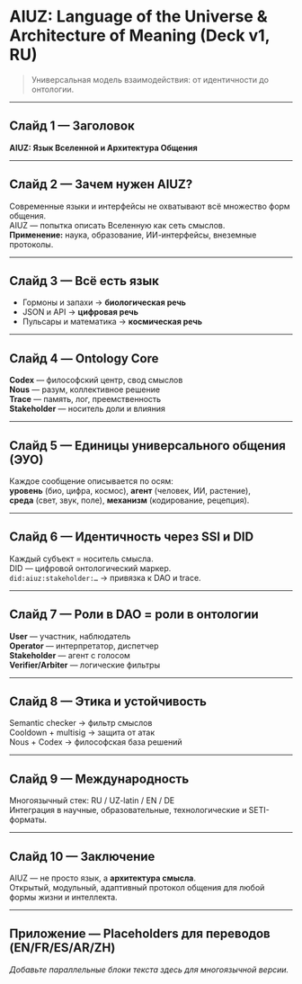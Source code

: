# AIUZ: Language of the Universe & Architecture of Meaning (Deck v1, RU)

> Универсальная модель взаимодействия: от идентичности до онтологии.

---
## Слайд 1 — Заголовок
**AIUZ: Язык Вселенной и Архитектура Общения**

---
## Слайд 2 — Зачем нужен AIUZ?
Современные языки и интерфейсы не охватывают всё множество форм общения.  
AIUZ — попытка описать Вселенную как сеть смыслов.  
**Применение:** наука, образование, ИИ-интерфейсы, внеземные протоколы.

---
## Слайд 3 — Всё есть язык
- Гормоны и запахи → **биологическая речь**  
- JSON и API → **цифровая речь**  
- Пульсары и математика → **космическая речь**

---
## Слайд 4 — Ontology Core
**Codex** — философский центр, свод смыслов  
**Nous** — разум, коллективное решение  
**Trace** — память, лог, преемственность  
**Stakeholder** — носитель доли и влияния

---
## Слайд 5 — Единицы универсального общения (ЭУО)
Каждое сообщение описывается по осям:  
**уровень** (био, цифра, космос), **агент** (человек, ИИ, растение),  
**среда** (свет, звук, поле), **механизм** (кодирование, рецепция).

---
## Слайд 6 — Идентичность через SSI и DID
Каждый субъект = носитель смысла.  
DID — цифровой онтологический маркер.  
`did:aiuz:stakeholder:…` → привязка к DAO и trace.

---
## Слайд 7 — Роли в DAO = роли в онтологии
**User** — участник, наблюдатель  
**Operator** — интерпретатор, диспетчер  
**Stakeholder** — агент с голосом  
**Verifier/Arbiter** — логические фильтры

---
## Слайд 8 — Этика и устойчивость
Semantic checker → фильтр смыслов  
Cooldown + multisig → защита от атак  
Nous + Codex → философская база решений

---
## Слайд 9 — Международность
Многоязычный стек: RU / UZ-latin / EN / DE  
Интеграция в научные, образовательные, технологические и SETI-форматы.

---
## Слайд 10 — Заключение
AIUZ — не просто язык, а **архитектура смысла**.  
Открытый, модульный, адаптивный протокол общения для любой формы жизни и интеллекта.

---
## Приложение — Placeholders для переводов (EN/FR/ES/AR/ZH)
_Добавьте параллельные блоки текста здесь для многоязычной версии._
